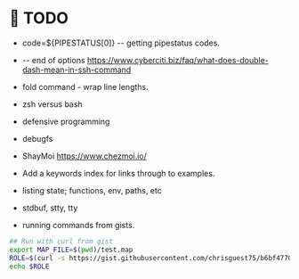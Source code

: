 # 📝 TODO

* code=${PIPESTATUS[0]} -- getting pipestatus codes.
* -- end of options https://www.cyberciti.biz/faq/what-does-double-dash-mean-in-ssh-command  
* fold command - wrap line lengths.
* zsh versus bash
* defensive programming
* debugfs
* ShayMoi https://www.chezmoi.io/
* Add a keywords index for links through to examples.  
* listing state; functions, env, paths, etc  
* stdbuf, stty, tty

* running commands from gists.
```sh
## Run with curl from gist
export MAP_FILE=$(pwd)/test.map
ROLE=$(curl -s https://gist.githubusercontent.com/chrisguest75/b6bf4770237e1307b3fef4ffa3d4a187/raw/0f05f1ae43ce0102fe9394b6dead9d502876be0d/get_mapped_value.sh | bash -s account1)
echo $ROLE
```


